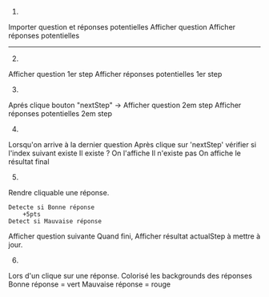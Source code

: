 1.
Importer question et réponses potentielles
Afficher question
Afficher réponses potentielles 


____

2.
Afficher question 1er step
Afficher réponses potentielles 1er step


3.
Aprés clique bouton "nextStep" ->
	Afficher question 2em step
	Afficher réponses potentielles 2em step


4.
Lorsqu'on arrive à la dernier question
	Après clique sur 'nextStep'
	vérifier si l'index suivant existe
		Il existe ?
			On l'affiche
		Il n'existe pas
			On affiche le résultat final

5.
Rendre cliquable une réponse.

	Detecte si Bonne réponse
		+5pts
	Detect si Mauvaise réponse

Afficher question suivante
Quand fini, Afficher résultat
actualStep à mettre à jour.

6.
 Lors d'un clique sur une réponse.
	Colorisé les backgrounds des réponses 
		Bonne réponse = vert
		Mauvaise réponse = rouge 
	
